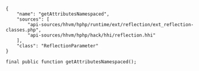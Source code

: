 ``` yamlmeta
{
    "name": "getAttributesNamespaced",
    "sources": [
        "api-sources/hhvm/hphp/runtime/ext/reflection/ext_reflection-classes.php",
        "api-sources/hhvm/hphp/hack/hhi/reflection.hhi"
    ],
    "class": "ReflectionParameter"
}
```




``` Hack
final public function getAttributesNamespaced();
```
<!-- HHAPIDOC -->
